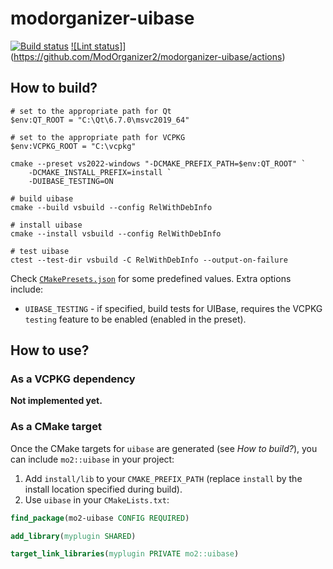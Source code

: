 # modorganizer-uibase

[![Build status](https://github.com/ModOrganizer2/modorganizer-uibase/actions/workflows/build.yml/badge.svg?branch=dev/vcpkg)](https://github.com/ModOrganizer2/modorganizer-uibase/actions)
[![Lint status]](https://github.com/ModOrganizer2/modorganizer-uibase/actions/workflows/linting.yml/badge.svg?branch=dev/vcpkg)](<https://github.com/ModOrganizer2/modorganizer-uibase/actions>)

## How to build?

```pwsh
# set to the appropriate path for Qt
$env:QT_ROOT = "C:\Qt\6.7.0\msvc2019_64"

# set to the appropriate path for VCPKG
$env:VCPKG_ROOT = "C:\vcpkg"

cmake --preset vs2022-windows "-DCMAKE_PREFIX_PATH=$env:QT_ROOT" `
    -DCMAKE_INSTALL_PREFIX=install `
    -DUIBASE_TESTING=ON

# build uibase
cmake --build vsbuild --config RelWithDebInfo

# install uibase
cmake --install vsbuild --config RelWithDebInfo

# test uibase
ctest --test-dir vsbuild -C RelWithDebInfo --output-on-failure
```

Check [`CMakePresets.json`](CMakePresets.json) for some predefined values. Extra options
include:

- `UIBASE_TESTING` - if specified, build tests for UIBase, requires the VCPKG `testing`
  feature to be enabled (enabled in the preset).

## How to use?

### As a VCPKG dependency

**Not implemented yet.**

### As a CMake target

Once the CMake targets for `uibase` are generated (see _How to build?_), you can include
`mo2::uibase` in your project:

1. Add `install/lib` to your `CMAKE_PREFIX_PATH` (replace `install` by the install
  location specified during build).
2. Use `uibase` in your `CMakeLists.txt`:

```cmake
find_package(mo2-uibase CONFIG REQUIRED)

add_library(myplugin SHARED)

target_link_libraries(myplugin PRIVATE mo2::uibase)
```
